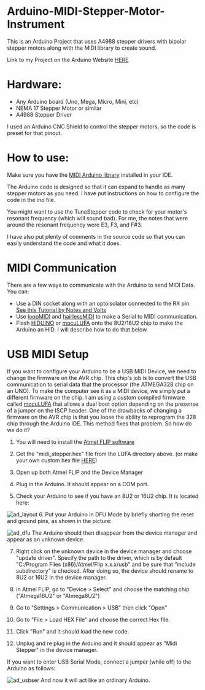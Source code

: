 # Arduino-MIDI-Stepper-Motor-Instrument
This is an Arduino Project that uses A4988 stepper drivers with bipolar stepper motors along with the MIDI library to create sound.

Link to my Project on the Arduino Website [HERE](https://create.arduino.cc/projecthub/JonJonKayne/arduino-midi-stepper-synth-d291ae)

# Hardware:
- Any Arduino board (Uno, Mega, Micro, Mini, etc)
- NEMA 17 Stepper Motor or similar
- A4988 Stepper Driver

I used an Arduino CNC Shield to control the stepper motors, so the code is preset for that pinout.

# How to use:
Make sure you have the [MIDI Arduino library](https://github.com/FortySevenEffects/arduino_midi_library) installed in your IDE.

The Arduino code is designed so that it can expand to handle as many stepper motors as you need.
I have put instructions on how to configure the code in the ino file.

You might want to use the TuneStepper code to check for your motor's resonant frequency (which will sound bad). For me, the notes that were around the resonant frequency were E3, F3, and F#3.

I have also put plenty of comments in the source code so that you can easily understand
the code and what it does.

# MIDI Communication
There are a few ways to communicate with the Arduino to send MIDI Data. You can:
- Use a DIN socket along with an optoisolator connected to the RX pin. [See this Tutorial by Notes and Volts](http://www.notesandvolts.com/2015/02/midi-and-arduino-build-midi-input.html)
- Use [loopMIDI](https://www.tobias-erichsen.de/software/loopmidi.html) and [hairlessMIDI](http://projectgus.github.io/hairless-midiserial/) to make a Serial to MIDI communication.
- Flash [HIDUINO](https://github.com/ddiakopoulos/hiduino) or [mocuLUFA](https://github.com/kuwatay/mocolufa) onto the 8U2/16U2 chip to make the Arduino an HID. I will describe how to do that below.

# USB MIDI Setup
If you want to configure your Arduino to be a USB MIDI Device, we need to change the firmware on the AVR chip. This chip's job is to convert the USB communication to serial data that the processor (the ATMEGA328 chip on an UNO). To make the computer see it as a MIDI device, we simply put a different firmware on the chip.
I am using a custom compiled firmware called [mocuLUFA](https://github.com/kuwatay/mocolufa) that allows a dual boot option depending on the presense of a jumper on the ISCP header. One of the drawbacks of changing a firmware on the AVR chip is that you loose the ability to reprogram the 328 chip through the Arduino IDE. This method fixes that problem.
So how do we do it? 
1. You will need to install the [Atmel FLIP software](http://www.microchip.com/developmenttools/productdetails.aspx?partno=flip)

2. Get the "midi_stepper.hex" file from the LUFA directory above. (or make your own custom hex file [HERE](https://moco-lufa-web-client.herokuapp.com/#/)) 

3. Open up both Atmel FLIP and the Device Manager

4. Plug in the Arduino. It should appear on a COM port.

5. Check your Arduino to see if you have an 8U2 or 16U2 chip. It is located here:

![ad_layout](https://user-images.githubusercontent.com/12432422/39097865-181be1a8-4630-11e8-8bd7-17683d0a8810.png)
6. Put your Arduino in DFU Mode by briefly shorting the reset and ground pins, as shown in the picture:

![ad_dfu](https://user-images.githubusercontent.com/12432422/39097868-1e247a38-4630-11e8-92e9-b25b8c000adb.png)
The Arduino should then disappear from the device manager and appear as an unknown device.

7. Right click on the unknown device in the device manager and choose "update driver". Specify the path to the driver, which is by default "C:/Program Files (x86)/Atmel/Flip x.x.x/usb" and be sure that "include subdirectory" is checked. After doing so, the device should rename to 8U2 or 16U2 in the device manager.

8. in Atmel FLIP, go to "Device > Select" and choose the matching chip ("Atmega16U2" or "Atmega8U2")

9. Go to "Settings > Communication > USB" then click "Open"

10. Go to "File > Load HEX File" and choose the correct Hex file.

11. Click "Run" and it should load the new code.

12. Unplug and re plug in the Arduino and it should appear as "Midi Stepper" in the device manager.

If you want to enter USB Serial Mode, connect a jumper (while off) to the Arduino as follows:

![ad_usbser](https://user-images.githubusercontent.com/12432422/39097873-25426a6e-4630-11e8-8223-26e84260245f.png)
And now it will act like an ordinary Arduino.
